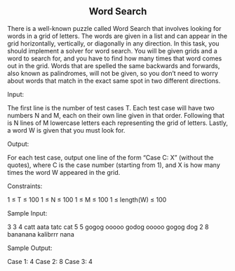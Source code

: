 ## <center>Word Search</center>

There is a well-known puzzle called Word Search that involves looking for words in a grid of letters. The words are given in a list and can appear in the grid horizontally, vertically, or diagonally in any direction. In this task, you should implement a solver for word search. You will be given grids and a word to search for, and you have to find how many times that word comes out in the grid. Words that are spelled the same backwards and forwards, also known as palindromes, will not be given, so you don’t need to worry about words that match in the exact same spot in two different directions.

Input:

The first line is the number of test cases T. Each test case will have two numbers N and M, each on their own line given in that order. Following that is N lines of M lowercase letters each representing the grid of letters. Lastly, a word W is given that you must look for.

Output:

For each test case, output one line of the form “Case C: X” (without the quotes), where C is the case number (starting from 1), and X is how many times the word W appeared in the grid.

Constraints:

1 ≤ T ≤ 100
1 ≤ N ≤ 100
1 ≤ M ≤ 100
1 ≤ length(W) ≤ 100

Sample Input:

3
3
4
catt
aata
tatc
cat
5
5
gogog
ooooo
godog
ooooo
gogog
dog
2
8
bananana
kalibrrr
nana

Sample Output:

Case 1: 4
Case 2: 8
Case 3: 4